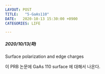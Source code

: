 ```yaml
---
LAYOUT: POST
TITLE:   "5-GaAs110"
DATE:   2020-10-13 15:30:00 +0900
CATEGORIES: LIFE

---
```




#####  2020/10/13(화)


Surface polarization and edge charges

이 PRB 논문에 GaAs 110 surface 에 대해서 나온다.


